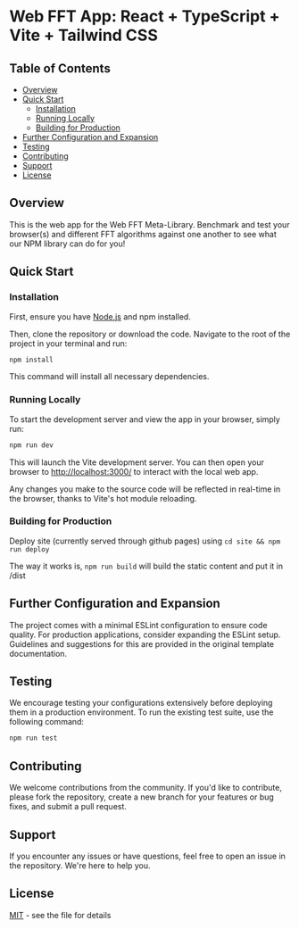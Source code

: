 # Web FFT App: React + TypeScript + Vite + Tailwind CSS

## Table of Contents
- [Overview](#overview)
- [Quick Start](#quick-start)
    - [Installation](#installation)
    - [Running Locally](#running-locally)
    - [Building for Production](#building-for-production)
- [Further Configuration and Expansion](#further-configuration-and-expansion)
- [Testing](#testing)
- [Contributing](#contributing)
- [Support](#support)
- [License](#license)

## Overview

This is the web app for the Web FFT Meta-Library. Benchmark and test your browser(s) and different FFT algorithms against one another to see what our NPM library can do for you!

## Quick Start

### Installation

First, ensure you have [Node.js](https://nodejs.org/) and npm installed.

Then, clone the repository or download the code. Navigate to the root of the project in your terminal and run:

```bash
npm install
```

This command will install all necessary dependencies.

### Running Locally

To start the development server and view the app in your browser, simply run:

```bash
npm run dev
```

This will launch the Vite development server. You can then open your browser to [http://localhost:3000/](http://localhost:3000/) to interact with the local web app.

Any changes you make to the source code will be reflected in real-time in the browser, thanks to Vite's hot module reloading.

### Building for Production

Deploy site (currently served through github pages) using `cd site && npm run deploy`

The way it works is, `npm run build` will build the static content and put it in /dist

## Further Configuration and Expansion

The project comes with a minimal ESLint configuration to ensure code quality. For production applications, consider expanding the ESLint setup. Guidelines and suggestions for this are provided in the original template documentation.

## Testing

We encourage testing your configurations extensively before deploying them in a production environment. To run the existing test suite, use the following command:

```bash
npm run test
```

## Contributing

We welcome contributions from the community. If you'd like to contribute, please fork the repository, create a new branch for your features or bug fixes, and submit a pull request.

## Support

If you encounter any issues or have questions, feel free to open an issue in the repository. We're here to help you.

## License

[MIT](LICENSE) - see the file for details
